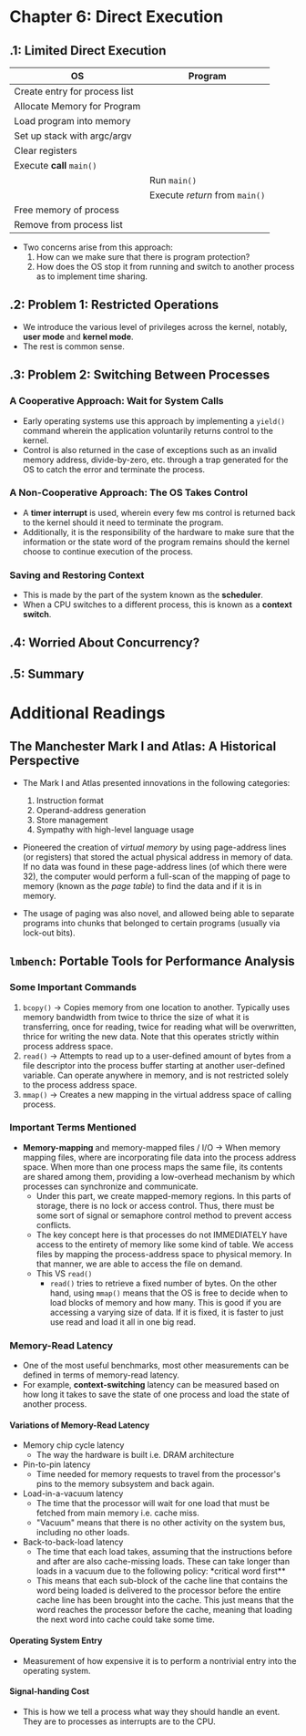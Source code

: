 # Chapter 6: Direct Execution

## .1: Limited Direct Execution

| OS                            | Program                        |
| ----------------------------- | ------------------------------ |
| Create entry for process list |                                |
| Allocate Memory for Program   |                                |
| Load program into memory      |                                |
| Set up stack with argc/argv   |                                |
| Clear registers               |                                |
| Execute **call** `main()`     |                                |
|                               | Run `main()`                   |
|                               | Execute _return_ from `main()` |
| Free memory of process        |                                |
| Remove from process list      |                                |

- Two concerns arise from this approach:
  1. How can we make sure that there is program protection?
  2. How does the OS stop it from running and switch to another process as to implement time sharing.

## .2: Problem 1: Restricted Operations

- We introduce the various level of privileges across the kernel, notably, **user mode** and **kernel mode**.
- The rest is common sense.

## .3: Problem 2: Switching Between Processes

### A Cooperative Approach: Wait for System Calls

- Early operating systems use this approach by implementing a `yield()` command wherein the application voluntarily returns control to the kernel.
- Control is also returned in the case of exceptions such as an invalid memory address, divide-by-zero, etc. through a trap generated for the OS to catch the error and terminate the process.

### A Non-Cooperative Approach: The OS Takes Control

- A **timer interrupt** is used, wherein every few ms control is returned back to the kernel should it need to terminate the program.
- Additionally, it is the responsibility of the hardware to make sure that the information or the state word of the program remains should the kernel choose to continue execution of the process.

### Saving and Restoring Context

- This is made by the part of the system known as the **scheduler**.
- When a CPU switches to a different process, this is known as a **context switch**.

## .4: Worried About Concurrency?

## .5: Summary

# Additional Readings

## The Manchester Mark I and Atlas: A Historical Perspective

- The Mark I and Atlas presented innovations in the following categories:
  1. Instruction format
  2. Operand-address generation
  3. Store management
  4. Sympathy with high-level language usage

- Pioneered the creation of _virtual memory_ by using page-address lines (or registers) that stored the actual physical address in memory of data. If no data was found in these page-address lines (of which there were 32), the computer would perform a full-scan of the mapping of page to memory (known as the _page table_) to find the data and if it is in memory.
- The usage of paging was also novel, and allowed being able to separate programs into chunks that belonged to certain programs (usually via lock-out bits).

## `lmbench`: Portable Tools for Performance Analysis

### Some Important Commands

1. `bcopy()` -> Copies memory from one location to another. Typically uses memory bandwidth from twice to thrice the size of what it is transferring, once for reading, twice for reading what will be overwritten, thrice for writing the new data. Note that this operates strictly within process address space.
2. `read()` -> Attempts to read up to a user-defined amount of bytes from a file descriptor into the process buffer starting at another user-defined variable. Can operate anywhere in memory, and is not restricted solely to the process address space.
3. `mmap()` -> Creates a new mapping in the virtual address space of calling process.

### Important Terms Mentioned

- **Memory-mapping** and memory-mapped files / I/O -> When memory mapping files, where are incorporating file data into the process address space. When more than one process maps the same file, its contents are shared among them, providing a low-overhead mechanism by which processes can synchronize and communicate.
  - Under this part, we create mapped-memory regions. In this parts of storage, there is no lock or access control. Thus, there must be some sort of signal or semaphore control method to prevent access conflicts.
  - The key concept here is that processes do not IMMEDIATELY have access to the entirety of memory like some kind of table. We access files by mapping the process-address space to physical memory. In that manner, we are able to access the file on demand.
  - This VS `read()`
    - `read()` tries to retrieve a fixed number of bytes. On the other hand, using `mmap()` means that the OS is free to decide when to load blocks of memory and how many. This is good if you are accessing a varying size of data. If it is fixed, it is faster to just use read and load it all in one big read.

### Memory-Read Latency

- One of the most useful benchmarks, most other measurements can be defined in terms of memory-read latency.
- For example, **context-switching** latency can be measured based on how long it takes to save the state of one process and load the state of another process.

#### Variations of Memory-Read Latency

- Memory chip cycle latency
  - The way the hardware is built i.e. DRAM architecture
- Pin-to-pin latency
  - Time needed for memory requests to travel from the processor's pins to the memory subsystem and back again.
- Load-in-a-vacuum latency
  - The time that the processor will wait for one load that must be fetched from main memory i.e. cache miss.
  - "Vacuum" means that there is no other activity on the system bus, including no other loads.
- Back-to-back-load latency
  - The time that each load takes, assuming that the instructions before and after are also cache-missing loads. These can take longer than loads in a vacuum due to the following policy: \*critical word first\*\*
  - This means that each sub-block of the cache line that contains the word being loaded is delivered to the processor before the entire cache line has been brought into the cache. This just means that the word reaches the processor before the cache, meaning that loading the next word into cache could take some time.

#### Operating System Entry

- Measurement of how expensive it is to perform a nontrivial entry into the operating system.

#### Signal-handing Cost

- This is how we tell a process what way they should handle an event. They are to processes as interrupts are to the CPU.
